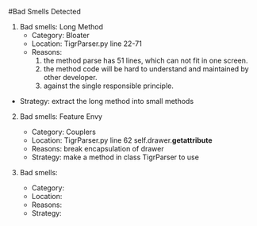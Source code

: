 #Bad Smells Detected
1. Bad smells: Long Method
     - Category:  Bloater 
     - Location: TigrParser.py line 22-71
     - Reasons:  
         1. the method parse has 51 lines, which can not fit in one screen.
         2. the method code will be hard to understand and maintained by other developer.
         3. against the single responsible principle. 
 - Strategy: extract the long method into small methods

2. Bad smells: Feature Envy
     - Category: Couplers 
     - Location: TigrParser.py line 62 self.drawer.__getattribute__
     - Reasons: break encapsulation of drawer
     - Strategy: make a method in class TigrParser to use
     
3. Bad smells: 
     - Category:   
     - Location: 
     - Reasons:
     - Strategy:


 